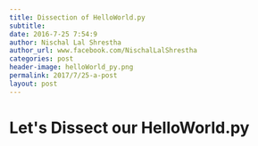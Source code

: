 ```yaml
---
title: Dissection of HelloWorld.py
subtitle: 
date: 2016-7-25 7:54:9
author: Nischal Lal Shrestha
author_url: www.facebook.com/NischalLalShrestha
categories: post
header-image: helloWorld_py.png
permalink: 2017/7/25-a-post
layout: post
---
```


# Let's Dissect our HelloWorld.py
